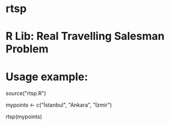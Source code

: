 # rtsp
# R Lib: Real Travelling Salesman Problem

# Usage example:

source("rtsp.R")


mypoints <- c("İstanbul", "Ankara", "İzmir")


rtsp(mypoints)
